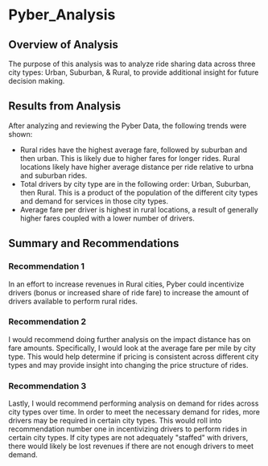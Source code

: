 # Pyber_Analysis

## Overview of Analysis

The purpose of this analysis was to analyze ride sharing data across three city types: Urban, Suburban, & Rural, to provide additional insight for future decision making.

## Results from Analysis

After analyzing and reviewing the Pyber Data, the following trends were shown:
* Rural rides have the highest average fare, followed by suburban and then urban. This is likely due to higher fares for longer rides. Rural locations likely have higher average distance per ride relative to urbna and suburban rides.
* Total drivers by city type are in the following order: Urban, Suburban, then Rural. This is a product of the population of the different city types and demand for services in those city types.
* Average fare per driver is highest in rural locations, a result of generally higher fares coupled with a lower number of drivers.

## Summary and Recommendations

### Recommendation 1
In an effort to increase revenues in Rural cities, Pyber could incentivize drivers (bonus or increased share of ride fare) to increase the amount of drivers available to perform rural rides.

### Recommendation 2
I would recommend doing further analysis on the impact distance has on fare amounts. Specifically, I would look at the average fare per mile by city type. This would help determine if pricing is consistent across different city types and may provide insight into changing the price structure of rides.

### Recommendation 3
Lastly, I would recommend performing analysis on demand for rides across city types over time. In order to meet the necessary demand for rides, more drivers may be required in certain city types. This would roll into recommendation number one in incentivizing drivers to perform rides in certain city types. If city types are not adequately "staffed" with drivers, there would likely be lost revenues if there are not enough drivers to meet demand.
